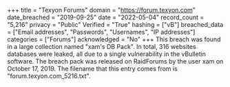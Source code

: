 +++
title = "Texyon Forums"
domain = "https://forum.texyon.com"
date_breached = "2019-09-25"
date = "2022-05-04"
record_count = "5,216"
privacy = "Public"
Verified = "True"
hashing = ["vB"]
breached_data = ["Email addresses", "Passwords", "Usernames", "IP addresses"]
categories = ["Forums"]
acknowledged = "No"
+++
This breach was found in a large collection named "xam's DB Pack". In total, 316 websites databases were leaked, all due to a single vulnerability in the vBulletin software. The breach pack was released on RaidForums by the user xam on October 17, 2019. The filename that this entry comes from is "forum.texyon.com_5216.txt".
